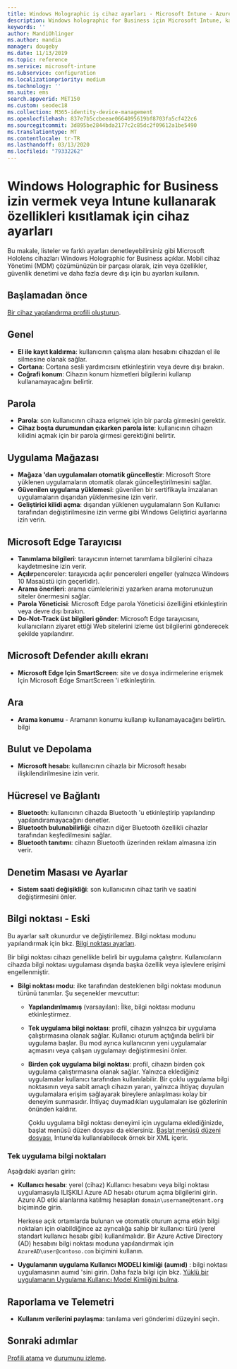 ```yaml
---
title: Windows Holographic iş cihaz ayarları - Microsoft Intune - Azure | Microsoft Docs
description: Windows holographic for Business için Microsoft Intune, kayıt, coğrafi konum, parolalar, App Store 'dan uygulama yüklemesi, Microsoft Edge, Microsoft Defender, ara, tanımlama bilgileri ve açılır pencereler dahil cihaz kısıtlama ayarlarını okuyun ve yapılandırın. Azure 'daki bulut ve depolama, Bluetooth bağlantısı, sistem saati ve kullanım verileri.
keywords: ''
author: MandiOhlinger
ms.author: mandia
manager: dougeby
ms.date: 11/13/2019
ms.topic: reference
ms.service: microsoft-intune
ms.subservice: configuration
ms.localizationpriority: medium
ms.technology: ''
ms.suite: ems
search.appverid: MET150
ms.custom: seodec18
ms.collection: M365-identity-device-management
ms.openlocfilehash: 837e7b5ccbeeae0664095619bf8703fa5cf422c6
ms.sourcegitcommit: 3d895be2844bda2177c2c85dc2f09612a1be5490
ms.translationtype: MT
ms.contentlocale: tr-TR
ms.lasthandoff: 03/13/2020
ms.locfileid: "79332262"
---
```

# <a name="windows-holographic-for-business-device-settings-to-allow-or-restrict-features-using-intune"></a>Windows Holographic for Business izin vermek veya Intune kullanarak özellikleri kısıtlamak için cihaz ayarları



Bu makale, listeler ve farklı ayarları denetleyebilirsiniz gibi Microsoft Hololens cihazları Windows Holographic for Business açıklar. Mobil cihaz Yönetimi (MDM) çözümünüzün bir parçası olarak, izin veya özellikler, güvenlik denetimi ve daha fazla devre dışı için bu ayarları kullanın.

## <a name="before-you-begin"></a>Başlamadan önce

[Bir cihaz yapılandırma profili oluşturun](device-restrictions-configure.md#create-the-profile).

## <a name="general"></a>Genel

- **El ile kayıt kaldırma**: kullanıcının çalışma alanı hesabını cihazdan el ile silmesine olanak sağlar.
- **Cortana**: Cortana sesli yardımcısını etkinleştirin veya devre dışı bırakın.
- **Coğrafi konum**: Cihazın konum hizmetleri bilgilerini kullanıp kullanamayacağını belirtir.

## <a name="password"></a>Parola

- **Parola**: son kullanıcının cihaza erişmek için bir parola girmesini gerektir.
- **Cihaz boşta durumundan çıkarken parola iste**: kullanıcının cihazın kilidini açmak için bir parola girmesi gerektiğini belirtir.

## <a name="app-store"></a>Uygulama Mağazası

- **Mağaza 'dan uygulamaları otomatik güncelleştir**: Microsoft Store yüklenen uygulamaların otomatik olarak güncelleştirilmesini sağlar.
- **Güvenilen uygulama yüklemesi**: güvenilen bir sertifikayla imzalanan uygulamaların dışarıdan yüklenmesine izin verir.
- **Geliştirici kilidi açma**: dışarıdan yüklenen uygulamaların Son Kullanıcı tarafından değiştirilmesine izin verme gibi Windows Geliştirici ayarlarına izin verin.

## <a name="microsoft-edge-browser"></a>Microsoft Edge Tarayıcısı

- **Tanımlama bilgileri**: tarayıcının internet tanımlama bilgilerini cihaza kaydetmesine izin verir.
- **Açılır**pencereler: tarayıcıda açılır pencereleri engeller (yalnızca Windows 10 Masaüstü için geçerlidir).
- **Arama önerileri**: arama cümlelerinizi yazarken arama motorunuzun siteler önermesini sağlar.
- **Parola Yöneticisi**: Microsoft Edge parola Yöneticisi özelliğini etkinleştirin veya devre dışı bırakın.
- **Do-Not-Track üst bilgileri gönder**: Microsoft Edge tarayıcısını, kullanıcıların ziyaret ettiği Web sitelerini izleme üst bilgilerini gönderecek şekilde yapılandırır.

## <a name="microsoft-defender-smart-screen"></a>Microsoft Defender akıllı ekranı

- **Microsoft Edge Için SmartScreen**: site ve dosya indirmelerine erişmek Için Microsoft Edge SmartScreen 'i etkinleştirin.

## <a name="search"></a>Ara

- **Arama konumu** - Aramanın konumu kullanıp kullanamayacağını belirtin. bilgi

## <a name="cloud-and-storage"></a>Bulut ve Depolama

- **Microsoft hesabı**: kullanıcının cihazla bir Microsoft hesabı ilişkilendirilmesine izin verir.

## <a name="cellular-and-connectivity"></a>Hücresel ve Bağlantı

- **Bluetooth**: kullanıcının cihazda Bluetooth 'u etkinleştirip yapılandırıp yapılandıramayacağını denetler.
- **Bluetooth bulunabilirliği**: cihazın diğer Bluetooth özellikli cihazlar tarafından keşfedilmesini sağlar.
- **Bluetooth tanıtımı**: cihazın Bluetooth üzerinden reklam almasına izin verir.

## <a name="control-panel-and-settings"></a>Denetim Masası ve Ayarlar

- **Sistem saati değişikliği**: son kullanıcının cihaz tarih ve saatini değiştirmesini önler.

## <a name="kiosk---obsolete"></a>Bilgi noktası - Eski

Bu ayarlar salt okunurdur ve değiştirilemez. Bilgi noktası modunu yapılandırmak için bkz. [Bilgi noktası ayarları](kiosk-settings-holographic.md).

Bir bilgi noktası cihazı genellikle belirli bir uygulama çalıştırır. Kullanıcıların cihazda bilgi noktası uygulaması dışında başka özellik veya işlevlere erişimi engellenmiştir.

- **Bilgi noktası modu**: ilke tarafından desteklenen bilgi noktası modunun türünü tanımlar. Şu seçenekler mevcuttur:

  - **Yapılandırılmamış** (varsayılan): İlke, bilgi noktası modunu etkinleştirmez. 
  - **Tek uygulama bilgi noktası**: profil, cihazın yalnızca bir uygulama çalıştırmasına olanak sağlar. Kullanıcı oturum açtığında belirli bir uygulama başlar. Bu mod ayrıca kullanıcının yeni uygulamalar açmasını veya çalışan uygulamayı değiştirmesini önler.
  - **Birden çok uygulama bilgi noktası**: profil, cihazın birden çok uygulama çalıştırmasına olanak sağlar. Yalnızca eklediğiniz uygulamalar kullanıcı tarafından kullanılabilir. Bir çoklu uygulama bilgi noktasının veya sabit amaçlı cihazın yararı, yalnızca ihtiyaç duyulan uygulamalara erişim sağlayarak bireylere anlaşılması kolay bir deneyim sunmasıdır. İhtiyaç duymadıkları uygulamaları ise gözlerinin önünden kaldırır. 
  
    Çoklu uygulama bilgi noktası deneyimi için uygulama eklediğinizde, başlat menüsü düzen dosyası da eklersiniz. [Başlat menüsü düzeni dosyası](/hololens/hololens-kiosk#start-layout-file-for-mdm-intune-and-others), Intune’da kullanılabilecek örnek bir XML içerir. 

### <a name="single-app-kiosks"></a>Tek uygulama bilgi noktaları

Aşağıdaki ayarları girin:

- **Kullanıcı hesabı**: yerel (cihaz) Kullanıcı hesabını veya bilgi noktası uygulamasıyla ILIŞKILI Azure AD hesabı oturum açma bilgilerini girin. Azure AD etki alanlarına katılmış hesapları `domain\username@tenant.org` biçiminde girin. 

    Herkese açık ortamlarda bulunan ve otomatik oturum açma etkin bilgi noktaları için olabildiğince az ayrıcalığa sahip bir kullanıcı türü (yerel standart kullanıcı hesabı gibi) kullanılmalıdır. Bir Azure Active Directory (AD) hesabını bilgi noktası moduna yapılandırmak için `AzureAD\user@contoso.com` biçimini kullanın.

- **Uygulamanın uygulama Kullanıcı MODELI kimliği (aumıd)** : bilgi noktası uygulamasının aumıd 'sini girin. Daha fazla bilgi için bkz. [Yüklü bir uygulamanın Uygulama Kullanıcı Model Kimliğini bulma](https://docs.microsoft.com/windows-hardware/customize/enterprise/find-the-application-user-model-id-of-an-installed-app).

## <a name="reporting-and-telemetry"></a>Raporlama ve Telemetri

- **Kullanım verilerini paylaşma**: tanılama veri gönderimi düzeyini seçin.

## <a name="next-steps"></a>Sonraki adımlar

[Profili atama](device-profile-assign.md) ve [durumunu izleme](device-profile-monitor.md).
